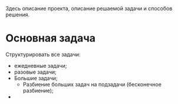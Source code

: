 Здесь описание проекта, описание решаемой задачи и способов решения.

# Основная задача
Структурировать все задачи:
- ежедневные задачи;
- разовые задачи;
- Большие задачи;
	- Разбиение больших задач на подзадачи (бесконечное разбиение);
- 